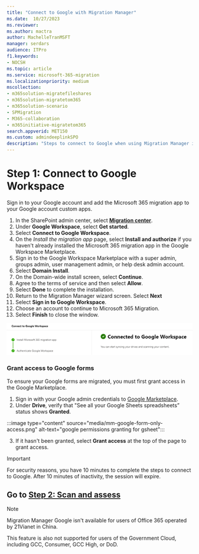 ```yaml
---
title: "Connect to Google with Migration Manager"
ms.date:  10/27/2023
ms.reviewer: 
ms.author: mactra
author: MachelleTranMSFT
manager: serdars
audience: ITPro
f1.keywords:
- NOCSH
ms.topic: article
ms.service: microsoft-365-migration
ms.localizationpriority: medium
mscollection:
- m365solution-migratefileshares
- m365solution-migratetom365
- m365solution-scenario
- SPMigration
- M365-collaboration
- m365initiative-migratetom365
search.appverid: MET150
ms.custom: admindeeplinkSPO
description: "Steps to connect to Google when using Migration Manager in the SharePoint Admin center."
---
```


# Step 1:  Connect to Google Workspace

Sign in to your Google account and add the Microsoft 365 migration app to your Google account custom apps. 

1. In the SharePoint admin center, select <a href="https://go.microsoft.com/fwlink/?linkid=2185075" target="_blank">**Migration center**</a>. 
2. Under **Google Workspace**, select **Get started**.
3. Select **Connect to Google Workspace**. 
4. On the *Install the migration app* page, select **Install and authorize** if you haven't already installed the Microsoft 365 migration app in the Google Workspace Marketplace. 
5. Sign in to the Google Workspace Marketplace with a super admin, groups admin, user management admin, or help desk admin account. 
6. Select **Domain Install**.
7. On the Domain-wide install screen, select **Continue**.
8. Agree to the terms of service and then select **Allow**. 
9. Select **Done** to complete the installation.
10. Return to the Migration Manager wizard screen. Select **Next**
11. Select **Sign in to Google Workspace**.
12. Choose an account to continue to Microsoft 365 Migration.
13. Select **Finish** to close the window.

![connected to google success screen](media/mm-google-connected-success.png)


### Grant access to Google forms

To ensure your Google forms are migrated, you must first grant access in the Google Marketplace.

1. Sign in with your Google admin credentials to [Google Marketplace](https://admin.google.com/ac/apps/gmail/marketplace/appdetails/888375727339).
2. Under **Drive**, verify that "See all your Google Sheets spreadsheets” status shows **Granted**.  

  :::image type="content" source="media/mm-google-form-only-access.png" alt-text="google permissions granting for gsheet":::

3. If it hasn't been granted, select **Grant access** at the top of the page to grant access.



>[!Important]
>For security reasons, you have 10 minutes to complete the steps to connect to Google. After 10 minutes of inactivity, the session will expire.

## Go to [**Step 2: Scan and assess**](mm-Google-step2-scan-assess.md)


>[!NOTE]
>Migration Manager Google isn't available for users of Office 365 operated by 21Vianet in China.
>
> This feature is also not supported for users of the Government Cloud, including GCC, Consumer, GCC High, or DoD.
